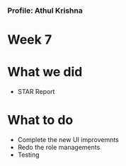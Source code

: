 ### Profile: Athul Krishna

# Week 7

# What we did
- STAR Report

# What to do
- Complete the new UI improvemnts
- Redo the role managements
- Testing
